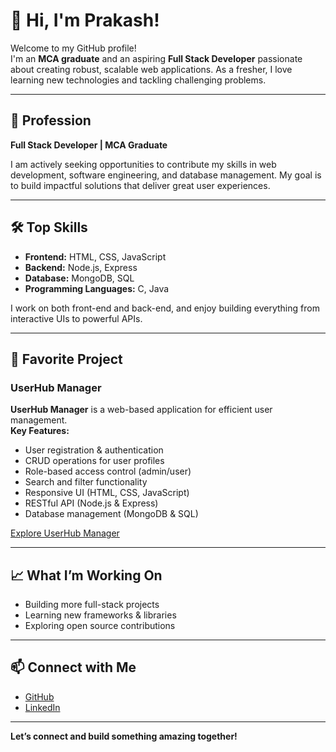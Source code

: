 # 👋 Hi, I'm Prakash!

Welcome to my GitHub profile!  
I'm an **MCA graduate** and an aspiring **Full Stack Developer** passionate about creating robust, scalable web applications. As a fresher, I love learning new technologies and tackling challenging problems.

---

## 🚀 Profession

**Full Stack Developer | MCA Graduate**

I am actively seeking opportunities to contribute my skills in web development, software engineering, and database management. My goal is to build impactful solutions that deliver great user experiences.

---

## 🛠️ Top Skills

- **Frontend:** HTML, CSS, JavaScript
- **Backend:** Node.js, Express
- **Database:** MongoDB, SQL
- **Programming Languages:** C, Java

I work on both front-end and back-end, and enjoy building everything from interactive UIs to powerful APIs.

---

## 🌟 Favorite Project

### UserHub Manager

**UserHub Manager** is a web-based application for efficient user management.  
**Key Features:**
- User registration & authentication
- CRUD operations for user profiles
- Role-based access control (admin/user)
- Search and filter functionality
- Responsive UI (HTML, CSS, JavaScript)
- RESTful API (Node.js & Express)
- Database management (MongoDB & SQL)

<!-- Add your project link below if available -->
[Explore UserHub Manager](#)

---

## 📈 What I’m Working On

- Building more full-stack projects
- Learning new frameworks & libraries
- Exploring open source contributions

---

## 📫 Connect with Me

- [GitHub](https://github.com/prakash770405)
- [LinkedIn](www.linkedin.com/in/surya-prakash-singh-527844297) <!-- Add your LinkedIn URL here -->

---

**Let’s connect and build something amazing together!**
